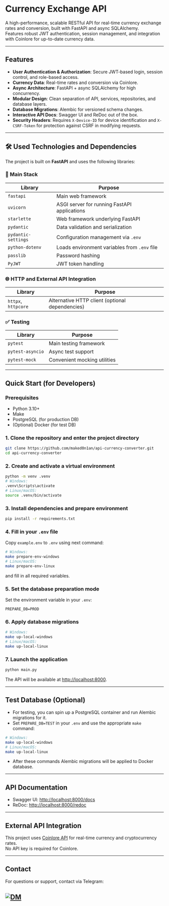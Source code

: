 # Currency Exchange API

A high-performance, scalable RESTful API for real-time currency exchange rates and conversion, built with FastAPI and async SQLAlchemy.  
Features robust JWT authentication, session management, and integration with Coinlore for up-to-date currency data.

---

## Features

- **User Authentication & Authorization**: Secure JWT-based login, session control, and role-based access.
- **Currency Data**: Real-time rates and conversion via Coinlore.
- **Async Architecture**: FastAPI + async SQLAlchemy for high concurrency.
- **Modular Design**: Clean separation of API, services, repositories, and database layers.
- **Database Migrations**: Alembic for versioned schema changes.
- **Interactive API Docs**: Swagger UI and ReDoc out of the box.
- **Security Headers**: Requires `X-Device-ID` for device identification and `X-CSRF-Token` for protection against CSRF in modifying requests.

---

## 🛠️ Used Technologies and Dependencies

The project is built on **FastAPI** and uses the following libraries:

### 🚀 Main Stack

| Library                | Purpose                                                |
|------------------------|--------------------------------------------------------|
| `fastapi`              | Main web framework                                     |
| `uvicorn`              | ASGI server for running FastAPI applications           |
| `starlette`            | Web framework underlying FastAPI                       |
| `pydantic`             | Data validation and serialization                      |
| `pydantic-settings`    | Configuration management via `.env`                    |
| `python-dotenv`        | Loads environment variables from `.env` file           |
| `passlib`              | Password hashing                                       |
| `PyJWT`                | JWT token handling                                     |

### 🌐 HTTP and External API Integration

| Library                | Purpose                                                |
|------------------------|--------------------------------------------------------|
| `httpx`, `httpcore`    | Alternative HTTP client (optional dependencies)        |

### ✅ Testing

| Library                | Purpose                                                |
|------------------------|--------------------------------------------------------|
| `pytest`               | Main testing framework                                 |
| `pytest-asyncio`       | Async test support                                     |
| `pytest-mock`          | Convenient mocking utilities                           |


---

## Quick Start (for Developers)

### Prerequisites

- Python 3.10+
- Make
- PostgreSQL (for production DB)
- (Optional) Docker (for test DB)

### 1. Clone the repository and enter the project directory

```sh
git clone https://github.com/maked0n1an/api-currency-converter.git
cd api-currency-converter
```

### 2. Create and activate a virtual environment

```sh
python -m venv .venv
# Windows:
.venv\Scripts\activate
# Linux/macOS:
source .venv/bin/activate
```

### 3. Install dependencies and prepare environment

```sh
pip install -r requirements.txt
```

### 4. Fill in your `.env` file

Copy `example.env` to `.env` using next command:

```sh
# Windows:
make prepare-env-windows
# Linux/macOS:
make prepare-env-linux
```

and fill in all required variables.

### 5. Set the database preparation mode

Set the environment variable in your `.env`:

```
PREPARE_DB=PROD
```

### 6. Apply database migrations

```sh
# Windows:
make up-local-windows
# Linux/macOS:
make up-local-linux
```

### 7. Launch the application

```sh
python main.py
```

The API will be available at [http://localhost:8000](http://localhost:8000).

---

## Test Database (Optional)

- For testing, you can spin up a PostgreSQL container and run Alembic migrations for it.
- Set `PREPARE_DB=TEST` in your `.env` and use the appropriate `make` command:

```sh
# Windows:
make up-local-windows
# Linux/macOS:
make up-local-linux
```
- After these commands Alembic migrations will be applied to Docker database.

---

## API Documentation

- Swagger UI: [http://localhost:8000/docs](http://localhost:8000/docs)
- ReDoc: [http://localhost:8000/redoc](http://localhost:8000/redoc)

---

## External API Integration

This project uses [Coinlore API](https://www.coinlore.com/cryptocurrency-data-api) for real-time currency and cryptocurrency rates.  
No API key is required for Coinlore.

---

## Contact
For questions or support, contact via Telegram:
<a name="Links"></a>

[![DM](https://img.shields.io/badge/DM-0088cc?style=for-the-badge&logo=telegram&logoColor=white)](https://t.me/maked0n1an)
---
